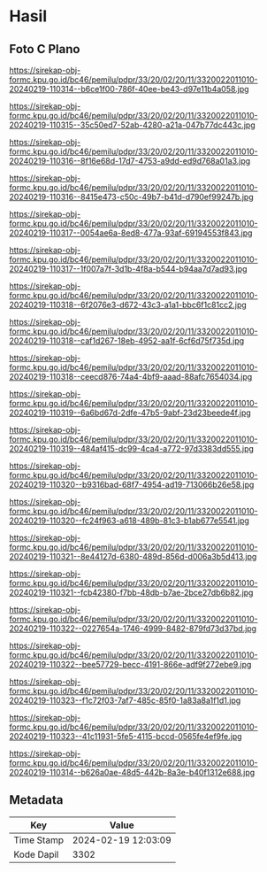# Hasil

## Foto C Plano

https://sirekap-obj-formc.kpu.go.id/bc46/pemilu/pdpr/33/20/02/20/11/3320022011010-20240219-110314--b6ce1f00-786f-40ee-be43-d97e11b4a058.jpg

https://sirekap-obj-formc.kpu.go.id/bc46/pemilu/pdpr/33/20/02/20/11/3320022011010-20240219-110315--35c50ed7-52ab-4280-a21a-047b77dc443c.jpg

https://sirekap-obj-formc.kpu.go.id/bc46/pemilu/pdpr/33/20/02/20/11/3320022011010-20240219-110316--8f16e68d-17d7-4753-a9dd-ed9d768a01a3.jpg

https://sirekap-obj-formc.kpu.go.id/bc46/pemilu/pdpr/33/20/02/20/11/3320022011010-20240219-110316--8415e473-c50c-49b7-b41d-d790ef99247b.jpg

https://sirekap-obj-formc.kpu.go.id/bc46/pemilu/pdpr/33/20/02/20/11/3320022011010-20240219-110317--0054ae6a-8ed8-477a-93af-69194553f843.jpg

https://sirekap-obj-formc.kpu.go.id/bc46/pemilu/pdpr/33/20/02/20/11/3320022011010-20240219-110317--1f007a7f-3d1b-4f8a-b544-b94aa7d7ad93.jpg

https://sirekap-obj-formc.kpu.go.id/bc46/pemilu/pdpr/33/20/02/20/11/3320022011010-20240219-110318--6f2076e3-d672-43c3-a1a1-bbc6f1c81cc2.jpg

https://sirekap-obj-formc.kpu.go.id/bc46/pemilu/pdpr/33/20/02/20/11/3320022011010-20240219-110318--caf1d267-18eb-4952-aa1f-6cf6d75f735d.jpg

https://sirekap-obj-formc.kpu.go.id/bc46/pemilu/pdpr/33/20/02/20/11/3320022011010-20240219-110318--ceecd876-74a4-4bf9-aaad-88afc7654034.jpg

https://sirekap-obj-formc.kpu.go.id/bc46/pemilu/pdpr/33/20/02/20/11/3320022011010-20240219-110319--6a6bd67d-2dfe-47b5-9abf-23d23beede4f.jpg

https://sirekap-obj-formc.kpu.go.id/bc46/pemilu/pdpr/33/20/02/20/11/3320022011010-20240219-110319--484af415-dc99-4ca4-a772-97d3383dd555.jpg

https://sirekap-obj-formc.kpu.go.id/bc46/pemilu/pdpr/33/20/02/20/11/3320022011010-20240219-110320--b9316bad-68f7-4954-ad19-713066b26e58.jpg

https://sirekap-obj-formc.kpu.go.id/bc46/pemilu/pdpr/33/20/02/20/11/3320022011010-20240219-110320--fc24f963-a618-489b-81c3-b1ab677e5541.jpg

https://sirekap-obj-formc.kpu.go.id/bc46/pemilu/pdpr/33/20/02/20/11/3320022011010-20240219-110321--8e44127d-6380-489d-856d-d006a3b5d413.jpg

https://sirekap-obj-formc.kpu.go.id/bc46/pemilu/pdpr/33/20/02/20/11/3320022011010-20240219-110321--fcb42380-f7bb-48db-b7ae-2bce27db6b82.jpg

https://sirekap-obj-formc.kpu.go.id/bc46/pemilu/pdpr/33/20/02/20/11/3320022011010-20240219-110322--0227654a-1746-4999-8482-879fd73d37bd.jpg

https://sirekap-obj-formc.kpu.go.id/bc46/pemilu/pdpr/33/20/02/20/11/3320022011010-20240219-110322--bee57729-becc-4191-866e-adf9f272ebe9.jpg

https://sirekap-obj-formc.kpu.go.id/bc46/pemilu/pdpr/33/20/02/20/11/3320022011010-20240219-110323--f1c72f03-7af7-485c-85f0-1a83a8a1f1d1.jpg

https://sirekap-obj-formc.kpu.go.id/bc46/pemilu/pdpr/33/20/02/20/11/3320022011010-20240219-110323--41c11931-5fe5-4115-bccd-0565fe4ef9fe.jpg

https://sirekap-obj-formc.kpu.go.id/bc46/pemilu/pdpr/33/20/02/20/11/3320022011010-20240219-110314--b626a0ae-48d5-442b-8a3e-b40f1312e688.jpg


## Metadata

| Key        | Value               |
| ---------- | ------------------- |
| Time Stamp | 2024-02-19 12:03:09 |
| Kode Dapil | 3302                |



